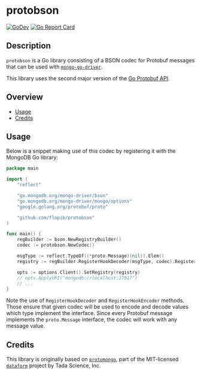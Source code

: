 # protobson

[![GoDev](https://img.shields.io/static/v1?label=godev&message=reference&color=00add8)](https://pkg.go.dev/mod/github.com/flopib/protobson)
[![Go Report Card](https://goreportcard.com/badge/github.com/flopib/protobson)](https://goreportcard.com/report/github.com/flopib/protobson)

## Description

`protobson` is a Go library consisting of a BSON codec for Protobuf messages that can be used with [`mongo-go-driver`](https://github.com/mongodb/mongo-go-driver).

This library uses the second major version of the [Go Protobuf API](https://pkg.go.dev/mod/google.golang.org/protobuf).

## Overview

- [Usage](#usage)
- [Credits](#Credits)

## Usage

Below is a snippet making use of this codec by registering it with the MongoDB Go library:

```go
package main

import (
    "reflect"

    "go.mongodb.org/mongo-driver/bson"
    "go.mongodb.org/mongo-driver/mongo/options"
    "google.golang.org/protobuf/proto"

    "github.com/flopib/protobson"
)

func main() {
    regBuilder := bson.NewRegistryBuilder()
    codec := protobson.NewCodec()

    msgType := reflect.TypeOf((*proto.Message)(nil)).Elem()
    registry := regBuilder.RegisterHookDecoder(msgType, codec).RegisterHookEncoder(msgType, codec).Build()

    opts := options.Client().SetRegistry(registry)
    // opts.ApplyURI("mongodb://localhost:27017")
    // ...
}
```

Note the use of `RegisterHookDecoder` and `RegisterHookEncoder` methods. Those ensure that given codec will be used to encode and decode values which type implement the interface. Since every Protobuf message implements the `proto.Message` interface, the codec will work with any message value.

## Credits

This library is originally based on [`protomongo`](https://github.com/dataform-co/dataform/blob/master/protomongo), part of the MIT-licensed [`dataform`](https://github.com/dataform-co/dataform) project by Tada Science, Inc.
